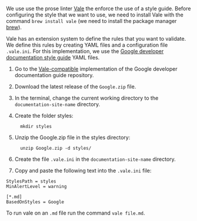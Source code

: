 We use use the prose linter [Vale](https://errata-ai.gitbook.io/vale/) the enforce the use of a style guide. Before configuring the style that we want to use, we need to install Vale with the command `brew install vale` (we need to install the package manager [brew](https://brew.sh/)). 

Vale has an extension system to define the rules that you want to validate. We define this rules by creating YAML files and a configuration file `.vale.ini`. For this implementation, we use the [Google developer documentation style guide](https://developers.google.com/style) YAML files.

1. Go to the [Vale-compatible](https://github.com/errata-ai/Google/releases) implementation of the Google developer documentation guide repository.
2. Download the latest release of the `Google.zip` file.
3. In the terminal, change the current working directory to the `documentation-site-name` directory.
4. Create the folder styles:
   
    ```
      mkdir styles
    ```

5. Unzip the Google.zip file in the styles directory:
   
    ```
      unzip Google.zip -d styles/
    ```

6. Create the file `.vale.ini` in the `documentation-site-name` directory.
7. Copy and paste the following text into the `.vale.ini` file:

```
StylesPath = styles
MinAlertLevel = warning

[*.md]
BasedOnStyles = Google
```

To run vale on an `.md` file run the command `vale file.md`.